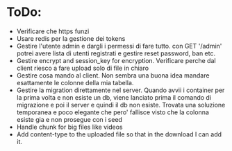# ToDo:
 - Verificare che https funzi
 - Usare redis per la gestione dei tokens
 - Gestire l'utente admin e dargli i permessi di fare tutto. con GET '/admin' potrei avere lista di utenti registrati e gestire reset password, ban etc. 
 - Gestire encrypt and session_key for encryption. Verificare perche dal client riesco a fare upload solo di file in chiaro
 - Gestire cosa mando al client. Non sembra una buona idea mandare esattamente le colonne della mia tabella.
 - Gestire la migration direttamente nel server. Quando avvii i container per la prima volta e non esiste un db,
  viene lanciato prima il comando di migrazione e poi il server e quindi il db non esiste. Trovata una soluzione temporanea e poco elegante 
  che pero' fallisce visto che la colonna esiste gia e non prosegue con i seed
 - Handle chunk for big files like videos
 - Add content-type to the uploaded file so that in the download I can add it.


